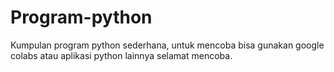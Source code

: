 # Program-python
Kumpulan program python sederhana,  untuk mencoba bisa gunakan google colabs atau aplikasi python lainnya
selamat mencoba.
